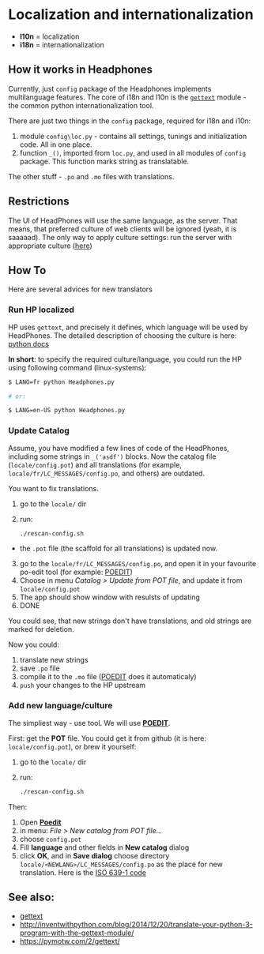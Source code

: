 # Localization and internationalization

* **l10n** = localization
* **i18n** = internationalization

## How it works in Headphones

Currently, just `config` package of the Headphones implements multilanguage features. The core of i18n and l10n is the [`gettext`][gettext_python] module - the common python internationalization tool.

There are just two things in the `config` package, required for i18n and i10n:

1. module `config\loc.py` - contains all settings, tunings and initialization code. All in one place.
2. function `_()`, imported from `loc.py`, and used in all modules of `config` package. This function marks string as translatable.

The other stuff - `.po` and `.mo` files with translations.

## Restrictions

The UI of HeadPhones will use the same language, as the server. That means, that preferred culture of web clients will be ignored (yeah, it is saaaaad). The only way to apply culture settings: run the server with appropriate culture ([here](#run-hp-localized))

## How To

Here are several advices for new translators

<a id='run-hp-localized'>

### Run HP localized

HP uses `gettext`, and precisely it defines, which language will be used by HeadPhones. The detailed description of choosing the culture is here: [python docs][gettext_python]

**In short**: to specify the required culture/language, you could run the HP using following command (linux-systems):

```bash
$ LANG=fr python Headphones.py

# or:

$ LANG=en-US python Headphones.py
```

<a id="update-catalog"/>

### Update Catalog

Assume, you have modified a few lines of code of the HeadPhones, including some strings in `_('asdf')` blocks. Now the catalog file (`locale/config.pot`) and all translations (for example, `locale/fr/LC_MESSAGES/config.po`, and others) are outdated.

You want to fix translations.

1. go to the `locale/` dir
2. run:

    ```sh
    ./rescan-config.sh
    ```

  * the `.pot` file (the scaffold for all translations) is updated now.
3. go to the `locale/fr/LC_MESSAGES/config.po`, and open it in your favourite po-edit tool (for example: [POEDIT])
4. Choose in menu _Catalog > Update from POT file_, and update it from `locale/config.pot`
5. The app should show window with resulsts of updating
6. DONE

You could see, that new strings don't have translations, and old strings are marked for deletion.

Now you could:

1. translate new strings
2. save `.po` file
3. compile it to the `.mo` file ([POEDIT] does it automaticaly)
4. `push` your changes to the HP upstream

### Add new language/culture

The simpliest way - use tool. We will use **[POEDIT]**.

First: get the **POT** file. You could get it from github (it is here: `locale/config.pot`), or brew it yourself:
1. go to the `locale/` dir
2. run:

    ```sh
    ./rescan-config.sh
    ```

Then:

1. Open **[Poedit]**
2. in menu: _File > New catalog from POT file..._
3. choose `config.pot`
4. Fill **language** and other fields in **New catalog** dialog
5. click **OK**, and in **Save dialog** choose directory `locale/<NEWLANG>/LC_MESSAGES/config.po` as the place for new translation. Here **<NEWLANG>** is the [ISO 639-1 code](https://en.wikipedia.org/wiki/List_of_ISO_639-1_codes)


## See also:

* [gettext][gettext_python]
* http://inventwithpython.com/blog/2014/12/20/translate-your-python-3-program-with-the-gettext-module/
* https://pymotw.com/2/gettext/

[gettext_python]:https://docs.python.org/2/library/gettext.html
[poedit]:http://poedit.net/